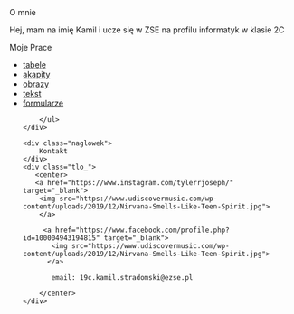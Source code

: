 <!DOCTYPE html>
<html lang="PL-pl">
<head>
    <link rel="stylesheet" href="style.css" type="text/css" />
    <meta charset="UTF-8">
    <meta name="viewport" content="width=device-width, initial-scale=1.0">
    <title>Portfolio</title>
</head>
<body>
    <div class="naglowek">
        O mnie 
    </div>
    <div class="tlo">
        <p>Hej, mam na imię Kamil i ucze się w ZSE na profilu informatyk w klasie 2C</p>
    </div>
    <div class="naglowek">
        Moje Prace
    </div>
    <div class="tlo">
        <ul>
            <a href="tabele.html"><li>tabele</li></a>
            <a href="akapity.html"><li>akapity</li></a>
            <a href="obrazy.html"><li>obrazy</li></a>
            <a href="tekst.html"><li>tekst</li></a>
            <a href="formularze.html"><li >formularze</li></a>

        </ul>
    </div>
    
    <div class="naglowek">
        Kontakt
    </div>
    <div class="tlo_">
       <center>
	   <a href="https://www.instagram.com/tylerrjoseph/" target="_blank">
        <img src="https://www.udiscovermusic.com/wp-content/uploads/2019/12/Nirvana-Smells-Like-Teen-Spirit.jpg">
        </a>

         <a href="https://www.facebook.com/profile.php?id=100004943194815" target="_blank">
           <img src="https://www.udiscovermusic.com/wp-content/uploads/2019/12/Nirvana-Smells-Like-Teen-Spirit.jpg">  
		  </a>
		   
		   email: 19c.kamil.stradomski@ezse.pl

        </center> 
    </div>
</body>
</html>
